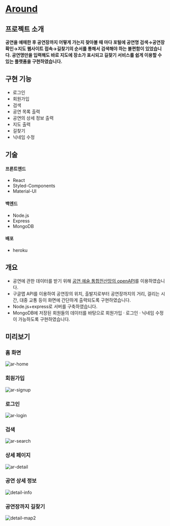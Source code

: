 # [Around](https://howcanigothere.herokuapp.com/)

## 프로젝트 소개
**공연을 예매한 후 공연장까지 어떻게 가는지 찾아볼 때 마다 포털에 공연명 검색→공연장 확인→지도 웹사이트 접속→길찾기의 순서를 통해서 검색해야 하는 불편함이 있었습니다. 공연명만을 입력해도 바로 지도에 장소가 표시되고 길찾기 서비스를 쉽게 이용할 수 있는 플랫폼을 구현하였습니다.**

## 구현 기능
- 로그인  
- 회원가입  
- 검색  
- 공연 목록 출력  
- 공연의 상세 정보 출력  
- 지도 출력  
- 길찾기  
- 닉네임 수정  

## 기술
#### 프론트엔드
- React  
- Styled-Components  
- Material-UI  


#### 백엔드
- Node.js  
- Express  
- MongoDB  

#### 배포
- heroku  

## 개요  
- 공연에 관한 데이터를 받기 위해 [공연 예술 통합전산망의 openAPI](https://www.kopis.or.kr/por/cs/openapi/openApiInfo.do?menuId=MNU_00074)를 이용하였습니다.  
- 구글맵 API를 이용하여 공연장의 위치, 출발지로부터 공연장까지의 거리, 걸리는 시간, 대중 교통 등이 화면에 간단하게 출력되도록 구현하였습니다.  
- Node.js+express로 서버를 구축하였습니다.  
- MongoDB에 저장된 회원들의 데이터를 바탕으로 회원가입 · 로그인 · 닉네임 수정이 가능하도록 구현하였습니다.   

## 미리보기
### 홈 화면  
  
![ar-home](https://user-images.githubusercontent.com/96046698/206911032-07ba1e31-5b94-4932-ad51-6b8de616b739.png)    

### 회원가입  
  
![ar-signup](https://user-images.githubusercontent.com/96046698/206911037-f47489ab-d6ee-41ee-a819-6705cf509bd0.png)   

### 로그인  
  
![ar-login](https://user-images.githubusercontent.com/96046698/206911034-3659b3ce-4313-44ac-952f-2b82896e099c.png)  

### 검색  
  
![ar-search](https://user-images.githubusercontent.com/96046698/206911036-bd2247b9-b8a2-4b9f-be2d-dba109f0cce1.png)  

### 상세 페이지  
  
![ar-detail](https://user-images.githubusercontent.com/96046698/206911028-5491a83f-35da-46d9-8149-ef872217bda5.png)  

  
### 공연 상세 정보  
  
![detail-info](https://user-images.githubusercontent.com/96046698/201513397-c4916121-1cb4-4191-a5e1-bd5874623a7b.gif)  
 

### 공연장까지 길찾기  
![detail-map2](https://user-images.githubusercontent.com/96046698/201513401-51990fc1-f7d8-455f-bc6f-098ab9bb0f86.gif)  
